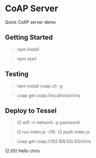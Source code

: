 # CoAP Server
Quick CoAP server demo

## Getting Started
> npm install

> npm start

## Testing

> npm install coap-cli -g

> coap get coap://localhost/chris

## Deploy to Tessel

> t2 wifi -n network -p password

> t2 run index.js -OR- t2 push index.js

> coap get coap://192.168.100.93/chris

(2.05)	Hello chris
